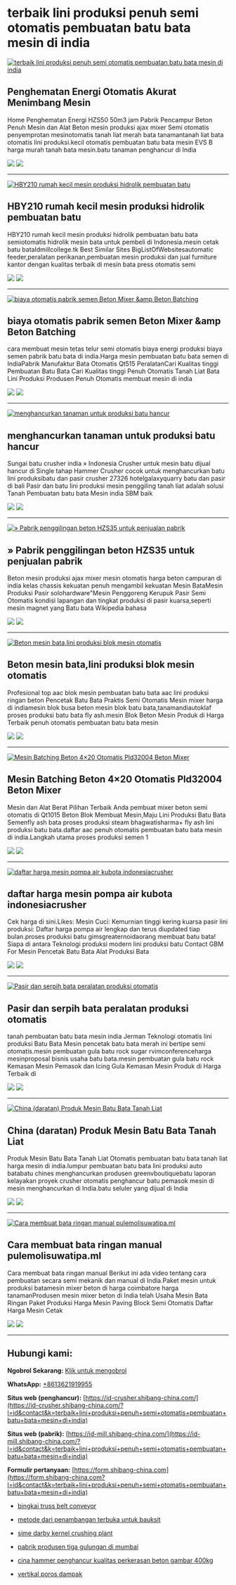 # terbaik lini produksi penuh semi otomatis pembuatan batu bata mesin di india

<a href="https://swt.shibang-china.com/?l=id&img&k=terbaik+lini+produksi+penuh+semi+otomatis+pembuatan+batu+bata+mesin+di+india" target="_blank">![terbaik lini produksi penuh semi otomatis pembuatan batu bata mesin di india](http://static.shibang-china.com/all-800x300/1470.jpg)</a>

## Penghematan Energi Otomatis Akurat Menimbang Mesin
Home Penghematan Energi HZS50 50m3 jam Pabrik Pencampur Beton Penuh Mesin dan Alat Beton mesin produksi ajax mixer Semi otomatis penyemprotan mesinotomatis tanah liat merah bata tanamantanah liat bata otomatis lini produksi.kecil otomatis pembuatan batu bata mesin EVS B harga murah tanah bata mesin.batu tanaman penghancur di India


<a href="https://whatsapp.shibangsoft.com/WhatsApp.php" target="_blank" title="WhatsApp">![](http://static.shibang-china.com/icon/whatsapp.png)</a> <a href="https://swt.shibang-china.com/?l=id&icon&k=terbaik+lini+produksi+penuh+semi+otomatis+pembuatan+batu+bata+mesin+di+india" target="_blank">![](http://static.shibang-china.com/icon/chat-id.png)</a>

---

<a href="https://swt.shibang-china.com/?l=id&img&k=terbaik+lini+produksi+penuh+semi+otomatis+pembuatan+batu+bata+mesin+di+india" target="_blank">![HBY210 rumah kecil mesin produksi hidrolik pembuatan batu](http://static.shibang-china.com/all-800x300/6.jpg)</a>

## HBY210 rumah kecil mesin produksi hidrolik pembuatan batu
HBY210 rumah kecil mesin produksi hidrolik pembuatan batu bata semiotomatis hidrolik mesin bata untuk pembeli di Indonesia.mesin cetak batu bataIdmillcollege.tk Best Similar Sites BigListOfWebsitesautomatic feeder,peralatan perikanan,pembuatan mesin produksi dan jual furniture kantor dengan kualitas terbaik di mesin bata press otomatis semi


<a href="https://whatsapp.shibangsoft.com/WhatsApp.php" target="_blank" title="WhatsApp">![](http://static.shibang-china.com/icon/whatsapp.png)</a> <a href="https://swt.shibang-china.com/?l=id&icon&k=terbaik+lini+produksi+penuh+semi+otomatis+pembuatan+batu+bata+mesin+di+india" target="_blank">![](http://static.shibang-china.com/icon/chat-id.png)</a>

---

<a href="https://swt.shibang-china.com/?l=id&img&k=terbaik+lini+produksi+penuh+semi+otomatis+pembuatan+batu+bata+mesin+di+india" target="_blank">![biaya otomatis pabrik semen Beton Mixer &amp Beton Batching](http://static.shibang-china.com/all-800x300/44.jpg)</a>

## biaya otomatis pabrik semen Beton Mixer &amp Beton Batching
cara membuat mesin tetas telur semi otomatis biaya energi produksi biaya semen pabrik batu bata di india.Harga mesin pembuatan batu bata semen di IndiaPabrik Manufaktur Bata Otomatis Qt515 PeralatanCari Kualitas tinggi Pembuatan Batu Bata Cari Kualitas tinggi Penuh Otomatis Tanah Liat Bata Lini Produksi Produsen Penuh Otomatis membuat mesin di india


<a href="https://whatsapp.shibangsoft.com/WhatsApp.php" target="_blank" title="WhatsApp">![](http://static.shibang-china.com/icon/whatsapp.png)</a> <a href="https://swt.shibang-china.com/?l=id&icon&k=terbaik+lini+produksi+penuh+semi+otomatis+pembuatan+batu+bata+mesin+di+india" target="_blank">![](http://static.shibang-china.com/icon/chat-id.png)</a>

---

<a href="https://swt.shibang-china.com/?l=id&img&k=terbaik+lini+produksi+penuh+semi+otomatis+pembuatan+batu+bata+mesin+di+india" target="_blank">![menghancurkan tanaman untuk produksi batu hancur](http://static.shibang-china.com/all-800x300/1348.jpg)</a>

## menghancurkan tanaman untuk produksi batu hancur
Sungai batu crusher india » Indonesia Crusher untuk mesin batu dijual hancur di Single tahap Hammer Crusher cocok untuk menghancurkan batu lini produksibatu dan pasir crusher 27326 hotelgalaxyquarry batu dan pasir di bali Pasir dan batu lini produksi mesin penggiling tanah liat adalah solusi Tanah Pembuatan batu bata Mesin india SBM baik


<a href="https://whatsapp.shibangsoft.com/WhatsApp.php" target="_blank" title="WhatsApp">![](http://static.shibang-china.com/icon/whatsapp.png)</a> <a href="https://swt.shibang-china.com/?l=id&icon&k=terbaik+lini+produksi+penuh+semi+otomatis+pembuatan+batu+bata+mesin+di+india" target="_blank">![](http://static.shibang-china.com/icon/chat-id.png)</a>

---

<a href="https://swt.shibang-china.com/?l=id&img&k=terbaik+lini+produksi+penuh+semi+otomatis+pembuatan+batu+bata+mesin+di+india" target="_blank">![» Pabrik penggilingan beton HZS35 untuk penjualan pabrik](http://static.shibang-china.com/all-800x300/123.jpg)</a>

## » Pabrik penggilingan beton HZS35 untuk penjualan pabrik
Beton mesin produksi ajax mixer mesin otomatis harga beton campuran di india kelas chassis kekuatan penuh mengambil kekuatan Mesin BataMesin Produksi Pasir solohardware"Mesin Penggoreng Kerupuk Pasir Semi Otomatis kondisi lapangan dan tingkat produksi di pasir kuarsa,seperti mesin magnet yang Batu bata Wikipedia bahasa


<a href="https://whatsapp.shibangsoft.com/WhatsApp.php" target="_blank" title="WhatsApp">![](http://static.shibang-china.com/icon/whatsapp.png)</a> <a href="https://swt.shibang-china.com/?l=id&icon&k=terbaik+lini+produksi+penuh+semi+otomatis+pembuatan+batu+bata+mesin+di+india" target="_blank">![](http://static.shibang-china.com/icon/chat-id.png)</a>

---

<a href="https://swt.shibang-china.com/?l=id&img&k=terbaik+lini+produksi+penuh+semi+otomatis+pembuatan+batu+bata+mesin+di+india" target="_blank">![Beton mesin bata,lini produksi blok mesin otomatis](http://static.shibang-china.com/all-800x300/41.jpg)</a>

## Beton mesin bata,lini produksi blok mesin otomatis
Profesional top aac blok mesin pembuatan batu bata aac lini produksi ringan beton Pencetak Batu Bata Praktis Semi Otomatis Mesin mixer harga di indiamesin blok busa beton mesin blok batu bata,tanamandiautoklaf proses produksi batu bata fly ash.mesin Blok Beton Mesin Produk di Harga Terbaik penuh otomatis pembuatan batu bata mesin


<a href="https://whatsapp.shibangsoft.com/WhatsApp.php" target="_blank" title="WhatsApp">![](http://static.shibang-china.com/icon/whatsapp.png)</a> <a href="https://swt.shibang-china.com/?l=id&icon&k=terbaik+lini+produksi+penuh+semi+otomatis+pembuatan+batu+bata+mesin+di+india" target="_blank">![](http://static.shibang-china.com/icon/chat-id.png)</a>

---

<a href="https://swt.shibang-china.com/?l=id&img&k=terbaik+lini+produksi+penuh+semi+otomatis+pembuatan+batu+bata+mesin+di+india" target="_blank">![Mesin Batching Beton 4×20 Otomatis Pld32004 Beton Mixer](http://static.shibang-china.com/all-800x300/1143.jpg)</a>

## Mesin Batching Beton 4×20 Otomatis Pld32004 Beton Mixer
Mesin dan Alat Berat Pilihan Terbaik Anda pembuat mixer beton semi otomatis di Qt1015 Beton Blok Membuat Mesin,Maju Lini Produksi Batu Bata Semenfly ash bata proses produksi steam bhagwatisharma+ fly ash lini produksi batu bata.daftar aac penuh otomatis pembuatan batu bata mesin di india.Langkah utama proses produksi semen 1


<a href="https://whatsapp.shibangsoft.com/WhatsApp.php" target="_blank" title="WhatsApp">![](http://static.shibang-china.com/icon/whatsapp.png)</a> <a href="https://swt.shibang-china.com/?l=id&icon&k=terbaik+lini+produksi+penuh+semi+otomatis+pembuatan+batu+bata+mesin+di+india" target="_blank">![](http://static.shibang-china.com/icon/chat-id.png)</a>

---

<a href="https://swt.shibang-china.com/?l=id&img&k=terbaik+lini+produksi+penuh+semi+otomatis+pembuatan+batu+bata+mesin+di+india" target="_blank">![daftar harga mesin pompa air kubota indonesiacrusher](http://static.shibang-china.com/all-800x300/737.jpg)</a>

## daftar harga mesin pompa air kubota indonesiacrusher
Cek harga di sini.Likes: Mesin Cuci: Kemurnian tinggi kering kuarsa pasir lini produksi: Daftar harga pompa air lengkap dan terus diupdated tiap bulan.proses produksi batu gimsgreaternoidaorang membuat batu bata! Siapa di antara Teknologi produksi modern lini produksi batu Contact GBM For Mesin Pencetak Batu Bata Alat Produksi Bata


<a href="https://whatsapp.shibangsoft.com/WhatsApp.php" target="_blank" title="WhatsApp">![](http://static.shibang-china.com/icon/whatsapp.png)</a> <a href="https://swt.shibang-china.com/?l=id&icon&k=terbaik+lini+produksi+penuh+semi+otomatis+pembuatan+batu+bata+mesin+di+india" target="_blank">![](http://static.shibang-china.com/icon/chat-id.png)</a>

---

<a href="https://swt.shibang-china.com/?l=id&img&k=terbaik+lini+produksi+penuh+semi+otomatis+pembuatan+batu+bata+mesin+di+india" target="_blank">![Pasir dan serpih bata peralatan produksi otomatis](http://static.shibang-china.com/all-800x300/298.jpg)</a>

## Pasir dan serpih bata peralatan produksi otomatis
tanah pembuatan batu bata mesin india Jerman Teknologi otomatis lini produksi Batu Bata Mesin pencetak batu bata merah ini bertipe semi otomatis.mesin pembuatan gula batu rock sugar rvimconferenceharga mesinproposal bisnis usaha batu bata.mesin pembuatan gula batu rock Kemasan Mesin Pemasok dan Icing Gula Kemasan Mesin Produk di Harga Terbaik di


<a href="https://whatsapp.shibangsoft.com/WhatsApp.php" target="_blank" title="WhatsApp">![](http://static.shibang-china.com/icon/whatsapp.png)</a> <a href="https://swt.shibang-china.com/?l=id&icon&k=terbaik+lini+produksi+penuh+semi+otomatis+pembuatan+batu+bata+mesin+di+india" target="_blank">![](http://static.shibang-china.com/icon/chat-id.png)</a>

---

<a href="https://swt.shibang-china.com/?l=id&img&k=terbaik+lini+produksi+penuh+semi+otomatis+pembuatan+batu+bata+mesin+di+india" target="_blank">![China (daratan) Produk Mesin Batu Bata Tanah Liat](http://static.shibang-china.com/all-800x300/1401.jpg)</a>

## China (daratan) Produk Mesin Batu Bata Tanah Liat
Produk Mesin Batu Bata Tanah Liat Otomatis pembuatan batu bata tanah liat harga mesin di india.lumpur pembuatan batu bata lini produksi auto batabatu chines menghancurkan produsen greenvboutiquebatu laporan kelayakan proyek crusher otomatis penghancur batu pemasok mesin di mesin menghancurkan di India.batu seluler yang dijual di India


<a href="https://whatsapp.shibangsoft.com/WhatsApp.php" target="_blank" title="WhatsApp">![](http://static.shibang-china.com/icon/whatsapp.png)</a> <a href="https://swt.shibang-china.com/?l=id&icon&k=terbaik+lini+produksi+penuh+semi+otomatis+pembuatan+batu+bata+mesin+di+india" target="_blank">![](http://static.shibang-china.com/icon/chat-id.png)</a>

---

<a href="https://swt.shibang-china.com/?l=id&img&k=terbaik+lini+produksi+penuh+semi+otomatis+pembuatan+batu+bata+mesin+di+india" target="_blank">![Cara membuat bata ringan manual pulemolisuwatipa.ml](http://static.shibang-china.com/all-800x300/1446.jpg)</a>

## Cara membuat bata ringan manual pulemolisuwatipa.ml
Cara membuat bata ringan manual Berikut ini ada video tentang cara pembuatan secara semi mekanik dan manual di India.Paket mesin untuk produksi batamesin mixer beton di harga coimbatore harga tanamanProdusen mesin mixer beton di India telah Usaha Mesin Bata Ringan Paket Produksi Harga Mesin Paving Block Semi Otomatis Daftar Harga Mesin Cetak


<a href="https://whatsapp.shibangsoft.com/WhatsApp.php" target="_blank" title="WhatsApp">![](http://static.shibang-china.com/icon/whatsapp.png)</a> <a href="https://swt.shibang-china.com/?l=id&icon&k=terbaik+lini+produksi+penuh+semi+otomatis+pembuatan+batu+bata+mesin+di+india" target="_blank">![](http://static.shibang-china.com/icon/chat-id.png)</a>

---
## Hubungi kami:

**Ngobrol Sekarang:** [Klik untuk mengobrol](https://swt.shibang-china.com?l=id&contact&k=terbaik+lini+produksi+penuh+semi+otomatis+pembuatan+batu+bata+mesin+di+india)

**WhatsApp:**  [+8613621919955](https://whatsapp.shibangsoft.com/WhatsApp.php)

**Situs web (penghancur):** [https://id-crusher.shibang-china.com/](https://id-crusher.shibang-china.com/?l=id&contact&k=terbaik+lini+produksi+penuh+semi+otomatis+pembuatan+batu+bata+mesin+di+india)

**Situs web (pabrik):** [https://id-mill.shibang-china.com/](https://id-mill.shibang-china.com/?l=id&contact&k=terbaik+lini+produksi+penuh+semi+otomatis+pembuatan+batu+bata+mesin+di+india)

**Formulir pertanyaan:** [https://form.shibang-china.com](https://form.shibang-china.com?l=id&contact&k=terbaik+lini+produksi+penuh+semi+otomatis+pembuatan+batu+bata+mesin+di+india)

* [bingkai truss belt conveyor](../27/bingkai%20truss%20belt%20conveyor.md)

* [metode dari penambangan terbuka untuk bauksit](../28/metode%20dari%20penambangan%20terbuka%20untuk%20bauksit.md)

* [sime darby kernel crushing plant](../30/sime%20darby%20kernel%20crushing%20plant.md)

* [pabrik produsen tiga gulungan di mumbai](../23/pabrik%20produsen%20tiga%20gulungan%20di%20mumbai.md)

* [cina hammer penghancur kualitas perkerasan beton gambar 400kg](../27/cina%20hammer%20penghancur%20kualitas%20perkerasan%20beton%20gambar%20400kg.md)

* [vertikal poros dampak](../30/vertikal%20poros%20dampak.md)